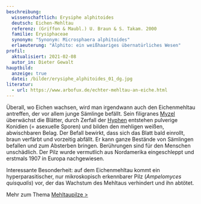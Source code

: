 ```yaml
---
beschreibung:
  wissenschaftlich: Erysiphe alphitoides
  deutsch: Eichen-Mehltau
  referenz: (Griffon & Maubl.) U. Braun & S. Takam. 2000
  familie: Erysiphaceae
  synonym: "Synonym: Microsphaera alphitoides"
  erlaeuterung: "Alphito: ein weißhaariges übernatürliches Wesen"
profil:
  aktualisiert: 2021-02-08
  autor_in: Dieter Gewalt
hauptbild:
  anzeige: true
  datei: /bilder/erysiphe_alphitoides_01_dg.jpg
literatur:
  - url: https://www.arbofux.de/echter-mehltau-an-eiche.html
---
```

Überall, wo Eichen wachsen, wird man irgendwann auch den Eichenmehltau antreffen, der vor allem junge Sämlinge befällt. Sein filigranes [Myzel](Myzel "Glossar") überwächst die Blätter, durch Zerfall der [Hyphen](Hyphen "Glossar") entstehen pulverige Konidien (= asexuelle Sporen) und bilden den mehligen weißen, abwischbaren Belag. Der Befall bewirkt, dass sich das Blatt bald einrollt, braun verfärbt und vorzeitig abfällt. Er kann ganze Bestände von Sämlingen befallen und zum Absterben bringen. Berührungen sind für den Menschen unschädlich. Der Pilz wurde vermutlich aus Nordamerika eingeschleppt und erstmals 1907 in Europa nachgewiesen.

Interessante Besonderheit: auf dem Eichenmehltau kommt ein hyperparasitischer, nur mikroskopisch erkennbarer Pilz (*Ampelomyces quisqualis*) vor, der das Wachstum des Mehltaus verhindert und ihn abtötet.

Mehr zum Thema [Mehltaupilze >](/verwandt/mehltaupilze)